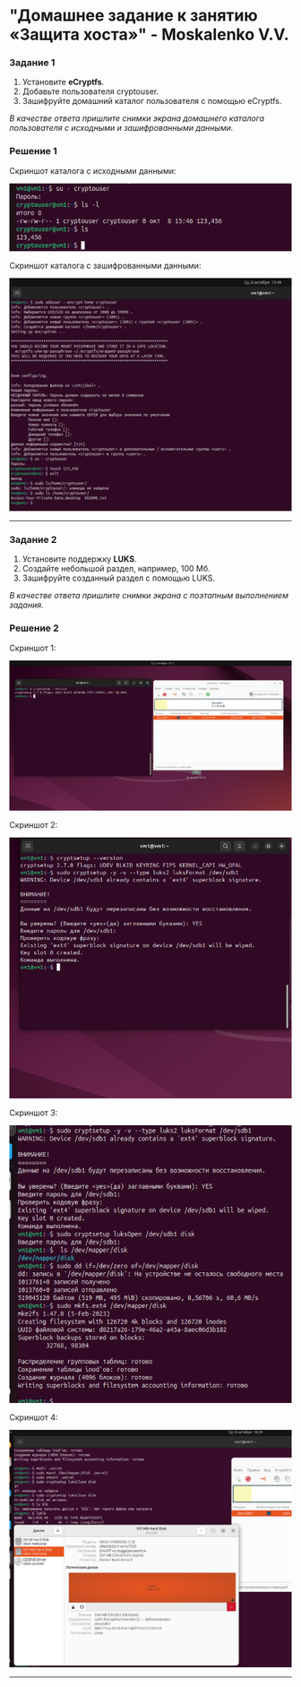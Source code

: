# "Домашнее задание к занятию «Защита хоста»" - Moskalenko V.V.

### Задание 1

1. Установите **eCryptfs**.
2. Добавьте пользователя cryptouser.
3. Зашифруйте домашний каталог пользователя с помощью eCryptfs.

*В качестве ответа  пришлите снимки экрана домашнего каталога пользователя с исходными и зашифрованными данными.*

### Решение 1

Cкриншот каталога с исходными данными:

![Скриншот 1](https://github.com/Koksenka/13_2/blob/master/2.png)

Cкриншот каталога с зашифрованными данными:

![Скриншот 2](https://github.com/Koksenka/13_2/blob/master/1.png)

---
### Задание 2

1. Установите поддержку **LUKS**.
2. Создайте небольшой раздел, например, 100 Мб.
3. Зашифруйте созданный раздел с помощью LUKS.

*В качестве ответа пришлите снимки экрана с поэтапным выполнением задания.*

### Решение 2

Cкриншот 1:

![Скриншот](https://github.com/Koksenka/13_2/blob/master/3.png)

Cкриншот 2:

![Скриншот](https://github.com/Koksenka/13_2/blob/master/4.png)

Cкриншот 3:

![Скриншот](https://github.com/Koksenka/13_2/blob/master/5.png)

Cкриншот 4:

![Скриншот](https://github.com/Koksenka/13_2/blob/master/6.png)

---
